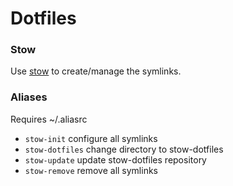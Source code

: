 # Dotfiles

### Stow
Use <a href='https://www.gnu.org/software/stow/' title='Stow - GNU Project'>stow</a> to create/manage the symlinks.

### Aliases
Requires ~/.aliasrc

- `stow-init` configure all symlinks
- `stow-dotfiles` change directory to stow-dotfiles
- `stow-update` update stow-dotfiles repository
- `stow-remove` remove all symlinks
